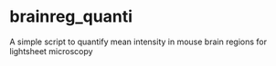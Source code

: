 # brainreg_quanti
A simple script to quantify mean intensity in mouse brain regions for lightsheet microscopy
